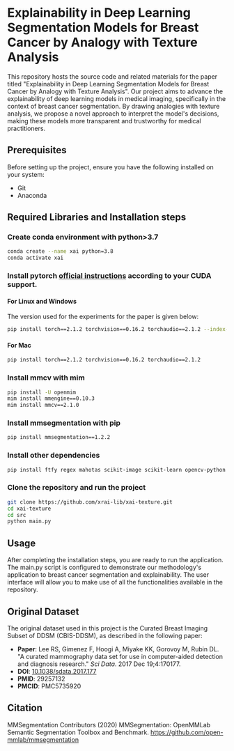 # Explainability in Deep Learning Segmentation Models for Breast Cancer by Analogy with Texture Analysis

This repository hosts the source code and related materials for the paper titled "Explainability in Deep Learning Segmentation Models for Breast Cancer by Analogy with Texture Analysis". Our project aims to advance the explainability of deep learning models in medical imaging, specifically in the context of breast cancer segmentation. By drawing analogies with texture analysis, we propose a novel approach to interpret the model's decisions, making these models more transparent and trustworthy for medical practitioners.

## Prerequisites

Before setting up the project, ensure you have the following installed on your system:
- Git
- Anaconda

## Required Libraries and Installation steps

### Create conda environment with python>3.7
```bash
conda create --name xai python=3.8
conda activate xai
```

### Install pytorch [official instructions](https://pytorch.org/get-started/locally/) according to your CUDA support.

#### For Linux and Windows

The version used for the experiments for the paper is given below:
```bash
pip install torch==2.1.2 torchvision==0.16.2 torchaudio==2.1.2 --index-url https://download.pytorch.org/whl/cu118
``` 
#### For Mac

```bash
pip install torch==2.1.2 torchvision==0.16.2 torchaudio==2.1.2
```
### Install mmcv with mim  
```bash
pip install -U openmim
mim install mmengine==0.10.3
mim install mmcv==2.1.0
```
### Install mmsegmentation with pip  
```bash
pip install mmsegmentation==1.2.2  
```
### Install other dependencies 
```bash
pip install ftfy regex mahotas scikit-image scikit-learn opencv-python
```
### Clone the repository and run the project
```bash
git clone https://github.com/xrai-lib/xai-texture.git
cd xai-texture
cd src
python main.py
```

## Usage
After completing the installation steps, you are ready to run the application. The main.py script is configured to demonstrate our methodology's application to breast cancer segmentation and explainability. The user interface will allow you to make use of all the functionalities available in the repository.

## Original Dataset
The original dataset used in this project is the Curated Breast Imaging Subset of DDSM (CBIS-DDSM), as described in the following paper:

- **Paper**: Lee RS, Gimenez F, Hoogi A, Miyake KK, Gorovoy M, Rubin DL. "A curated mammography data set for use in computer-aided detection and diagnosis research." *Sci Data*. 2017 Dec 19;4:170177. 
- **DOI**: [10.1038/sdata.2017.177](https://doi.org/10.1038/sdata.2017.177)
- **PMID**: 29257132
- **PMCID**: PMC5735920

## Citation

MMSegmentation Contributors (2020) MMSegmentation: OpenMMLab Semantic Segmentation Toolbox and Benchmark. https://github.com/open-mmlab/mmsegmentation
